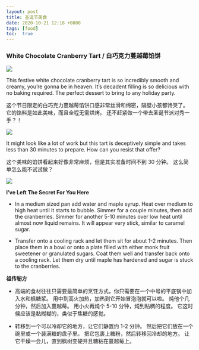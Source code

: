 ```yaml
---
layout: post
title: 圣诞节美食
date: 2020-10-21 12:18 +0800
tags: [food]
toc:  true
---
```


<!-- Global site tag (gtag.js) - Google Analytics -->
  <script async src="https://www.googletagmanager.com/gtag/js?id=G-TG0XJZG53F"></script>
  <script>
    window.dataLayer = window.dataLayer || [];
    function gtag(){dataLayer.push(arguments);}
    gtag('js', new Date());

    gtag('config', 'G-TG0XJZG53F');
  </script>

### White Chocolate Cranberry Tart / 白巧克力蔓越莓馅饼

![](https://joy3luo.github.io/mathnotes/pics/food/1.jpg)

This festive white chocolate cranberry tart is so incredibly smooth and creamy, you’re gonna be in heaven. It’s decadent filling is so delicious with no baking required. The perfect dessert to bring to any holiday party.

这个节日限定的白巧克力蔓越莓馅饼口感非常丝滑和绵密，隔壁小孩都馋哭了。 它的馅料是如此美味，而且全程无需烘烤。 还不赶紧做一个带去圣诞节派对秀一手？！

![](https://joy3luo.github.io/mathnotes/pics/food/2.jpg)

It might look like a lot of work but this tart is deceptively simple and takes less than 30 minutes to prepare. How can you resist that offer?

这个美味的馅饼看起来好像非常麻烦，但是其实准备时间不到 30 分钟。 这么简单怎么能不试试做？

![](https://joy3luo.github.io/mathnotes/pics/food/3.jpg)

**I’ve Left The Secret For You Here**
* In a medium sized pan add water and maple syrup. Heat over medium to high heat until it starts to bubble. Simmer for a couple minutes, then add the cranberries. Simmer for another 5-10 minutes over low heat until almost now liquid remains. It will appear very stick, similar to caramel sugar.

* Transfer onto a cooling rack and let them sit for about 1-2 minutes. Then place them in a bowl or onto a plate filled with either monk fruit sweetener or granulated sugars. Coat them well and transfer back onto a cooling rack. Let them dry until maple has hardened and sugar is stuck to the cranberries.

**祖传秘方**
* 高端的食材往往只需要最简单的烹饪方式，你只需要在一个中号的平底锅中加入水和枫糖浆。 用中到高火加热，加热到它开始冒泡泡就可以啦。 炖他个几分钟，然后加入蔓越莓。 用小火再炖个 5-10 分钟，炖到粘稠的程度。 它这时候应该是黏糊糊的，类似于焦糖的感觉。

* 转移到一个可以冷却它的地方，让它们静置约 1-2 分钟。 然后把它们放在一个碗里或一个装满糖的盘子里。 把它包裹上糖粉，然后转移回冷却的地方。 让它干燥一会儿，直到枫树变硬并且糖粘在蔓越莓上。
